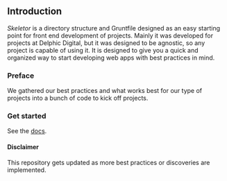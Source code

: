 ## Introduction

_Skeletor_ is a directory structure and Gruntfile designed as an easy starting point for front end development of projects. Mainly it was developed for projects at Delphic Digital, but it was designed to be agnostic, so any project is capable of using it. It is designed to give you a quick and organized way to start developing web apps with best practices in mind.

### Preface
We gathered our best practices and what works best for our type of projects into a bunch of code to kick off projects.

### Get started

See the [docs](doc/TOC.md).


#### Disclaimer
This repository gets updated as more best practices or discoveries are implemented.
